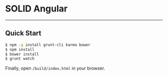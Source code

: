 # SOLID Angular

***

## Quick Start

```sh
$ npm -g install grunt-cli karma bower
$ npm install
$ bower install
$ grunt watch
```

Finally, open `/build/index.html` in your browser.
